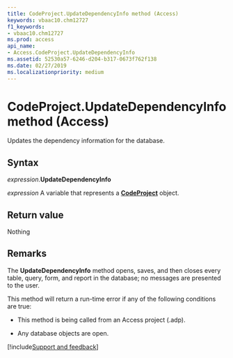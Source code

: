 ```yaml
---
title: CodeProject.UpdateDependencyInfo method (Access)
keywords: vbaac10.chm12727
f1_keywords:
- vbaac10.chm12727
ms.prod: access
api_name:
- Access.CodeProject.UpdateDependencyInfo
ms.assetid: 52530a57-6246-d204-b317-0673f762f138
ms.date: 02/27/2019
ms.localizationpriority: medium
---
```



# CodeProject.UpdateDependencyInfo method (Access)

Updates the dependency information for the database.


## Syntax

_expression_.**UpdateDependencyInfo**

_expression_ A variable that represents a **[CodeProject](Access.CodeProject.md)** object.


## Return value

Nothing


## Remarks

The **UpdateDependencyInfo** method opens, saves, and then closes every table, query, form, and report in the database; no messages are presented to the user.

This method will return a run-time error if any of the following conditions are true:

- This method is being called from an Access project (.adp).
    
- Any database objects are open.
    



[!include[Support and feedback](~/includes/feedback-boilerplate.md)]